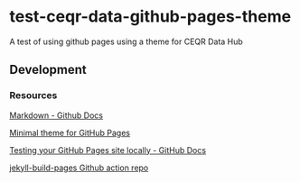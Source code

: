# test-ceqr-data-github-pages-theme
A test of using github pages using a theme for CEQR Data Hub

## Development

### Resources

[Markdown - Github Docs](https://docs.github.com/en/get-started/writing-on-github/getting-started-with-writing-and-formatting-on-github/quickstart-for-writing-on-github)

[Minimal theme for GitHub Pages](https://github.com/pages-themes/minimal)

[Testing your GitHub Pages site locally - GitHub Docs](https://docs.github.com/en/pages/setting-up-a-github-pages-site-with-jekyll/testing-your-github-pages-site-locally-with-jekyll)

[jekyll-build-pages Github action repo](https://github.com/actions/jekyll-build-pages)
